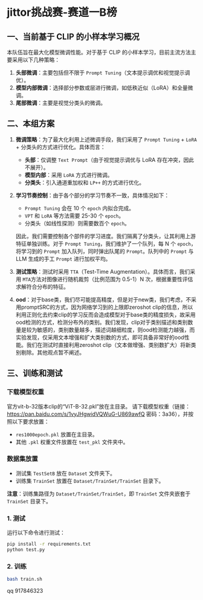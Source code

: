 # jittor挑战赛-赛道一B榜

## 一、当前基于 CLIP 的小样本学习概况

本队伍旨在最大化模型微调性能。对于基于 CLIP 的小样本学习，目前主流方法主要采用以下几种策略：

1. **头部微调**：主要包括但不限于 `Prompt Tuning`（文本提示调优和视觉提示调优）。
2. **模型内部微调**：选择部分参数或层进行微调，如低秩近似（LoRA）和全量微调。
3. **尾部微调**：主要是视觉分类头的微调。

## 二、本组方案

1. **微调策略**：为了最大化利用上述微调手段，我们采用了 `Prompt Tuning` + `LoRA` + 分类头的方式进行优化。具体而言：
   - **头部**：仅调整 `Text Prompt`（由于视觉提示调优与 LoRA 存在冲突，因此不展开）。
   - **模型内部**：采用 `LoRA` 方式进行微调。
   - **分类头**：引入通道重加权和 `LP++` 的方式进行优化。

2. **学习节奏控制**：由于各个部分的学习节奏不一致，具体情况如下：
   - `Prompt Tuning` 会在 10 个 `epoch` 内拟合完成。
   - `VPT` 和 `LoRA` 等方法需要 25-30 个 `epoch`。
   - 分类头（如线性探测）则需要数百个 `epoch`。

   因此，我们需要控制各个部件的学习进度。我们隔离了分类头，让其利用上游特征单独训练。对于 `Prompt Tuning`，我们维护了一个队列，每 N 个 `epoch`，将学习到的 `Prompt` 加入队列，同时弹出队尾的 `Prompt`。队列中的 `Prompt` 与 LLM 生成的手工 `Prompt` 进行加权平均。

3. **测试策略**：测试时采用 `TTA`（Test-Time Augmentation）。具体而言，我们采用 `MTA`方法对图像进行随机裁剪（比例范围为 0.5-1）N 次，根据重要性评估求解符合分布的特征。

4. **ood**：对于base类，我们尽可能提高精度，但是对于new类，我们考虑，不采用promptSRC的方式，因为网络学习到的上限即zeroshot clip的信息，所以利用正则化去约束clip的学习反而会造成模型对于base类的精度损失，故采用ood检测的方式，检测分布外的类别。我们发现，clip对于类别描述和类别数量是较为敏感的，类别数量越多，描述词越细粒度，则ood检测能力越强，而实验发现，仅采用文本增强和扩大类别数的方式，即可具备非常好的ood性能。我们在测试时直接利用zeroshot clip（文本做增强、类别数扩大）将新类别剔除。其他观点暂不阐述。

## 三、训练和测试

### 下载模型权重

官方vit-b-32版本clip的“ViT-B-32.pkl”放在主目录。
请下载模型权重（链接：https://pan.baidu.com/s/1vyJHgwidVQWuG-U869awfQ 密码：3a36），并按照以下要求放置：

- `res1000epoch.pkl` 放置在主目录。
- 其他 `.pkl` 权重文件放置在 `test_pkl` 文件夹中。

### 数据集放置

- 测试集 `TestSetB` 放在 `Dataset` 文件夹下。
- 训练集 `TrainSet` 放置在 `Dataset/TrainSet/TrainSet` 目录下。

**注意**：训练集路径为 `Dataset/TrainSet/TrainSet`，即 `TrainSet` 文件夹嵌套于 `TrainSet` 目录下。

### 1. 测试

运行以下命令进行测试：

```bash
pip install -r requirements.txt
python test.py
```
### 2. 训练
```bash
bash train.sh
```
qq 917846323
